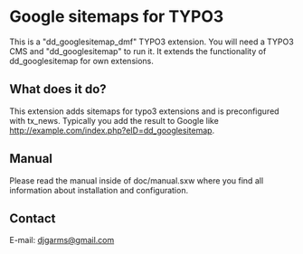 Google sitemaps for TYPO3
======================

This is a "dd_googlesitemap_dmf" TYPO3 extension. You will need a TYPO3 CMS and "dd_googlesitemap" to run it. It extends the functionality of dd_googlesitemap for own extensions.

What does it do?
----------------
This extension adds sitemaps for typo3 extensions and is preconfigured with tx_news. Typically you add the result to Google like http://example.com/index.php?eID=dd_googlesitemap.

Manual
----------
Please read the manual inside of doc/manual.sxw where you find all information about installation and configuration.

Contact
-------
E-mail: djgarms@gmail.com